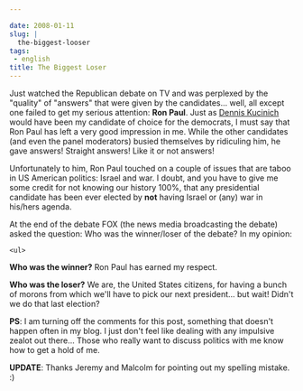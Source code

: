 ```yaml
---

date: 2008-01-11
slug: |
  the-biggest-looser
tags:
 - english
title: The Biggest Loser
---
```


Just watched the Republican debate on TV and was perplexed by the
"quality" of "answers" that were given by the candidates... well, all
except one failed to get my serious attention: **Ron Paul**. Just as
[Dennis Kucinich](http://www.ogmaciel.com/?p=423) would have been my
candidate of choice for the democrats, I must say that Ron Paul has left
a very good impression in me. While the other candidates (and even the
panel moderators) busied themselves by ridiculing him, he gave answers!
Straight answers! Like it or not answers!

Unfortunately to him, Ron Paul touched on a couple of issues that are
taboo in US American politics: Israel and war. I doubt, and you have to
give me some credit for not knowing our history 100%, that any
presidential candidate has been ever elected by **not** having Israel or
(any) war in his/hers agenda.

At the end of the debate FOX (the news media broadcasting the debate)
asked the question: Who was the winner/loser of the debate? In my
opinion:

    <ul>

**Who was the winner?** Ron Paul has earned my respect.

**Who was the loser?** We are, the United States citizens, for having a
bunch of morons from which we'll have to pick our next president... but
wait! Didn't we do that last election?

**PS**: I am turning off the comments for this post, something that
doesn't happen often in my blog. I just don't feel like dealing with any
impulsive zealot out there... Those who really want to discuss politics
with me know how to get a hold of me.

**UPDATE**: Thanks Jeremy and Malcolm for pointing out my spelling
mistake. :)
